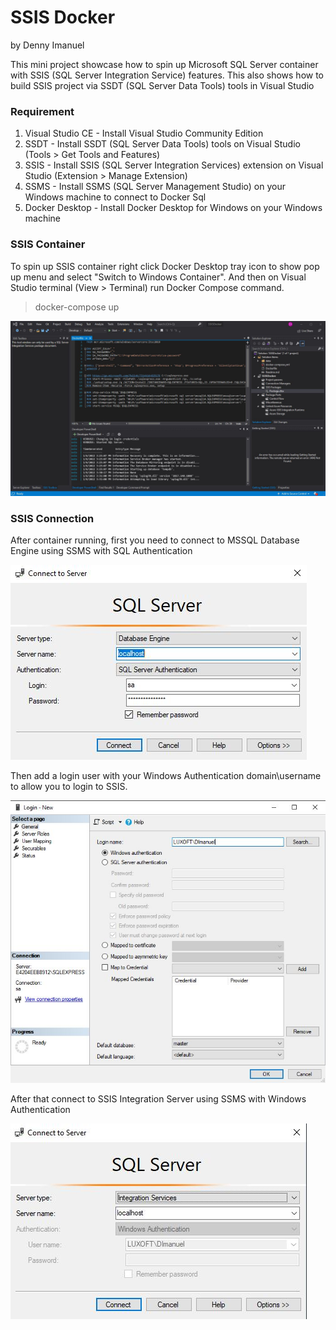 # SSIS Docker
by Denny Imanuel

This mini project showcase how to spin up Microsoft SQL Server container with SSIS (SQL Server Integration Service) features. 
This also shows how to build SSIS project via SSDT (SQL Server Data Tools) tools in Visual Studio


### Requirement
1. Visual Studio CE - Install Visual Studio Community Edition
2. SSDT - Install SSDT (SQL Server Data Tools) tools on Visual Studio (Tools > Get Tools and Features)
3. SSIS - Install SSIS (SQL Server Integration Services) extension on Visual Studio (Extension > Manage Extension)
4. SSMS - Install SSMS (SQL Server Management Studio) on your Windows machine to connect to Docker Sql
5. Docker Desktop - Install Docker Desktop for Windows on your Windows machine

### SSIS Container

To spin up SSIS container right click Docker Desktop tray icon to show pop up menu and select "Switch to Windows Container". 
And then on Visual Studio terminal (View > Terminal) run Docker Compose command.

> docker-compose up

![](jpg/main.jpg)

### SSIS Connection

After container running, first you need to connect to MSSQL Database Engine using SSMS with SQL Authentication

![](jpg/mssql.jpg)

Then add a login user with your Windows Authentication domain\username to allow you to login to SSIS.

![](jpg/winauth.jpg)

After that connect to SSIS Integration Server using SSMS with Windows Authentication

![](jpg/ssis.jpg)
